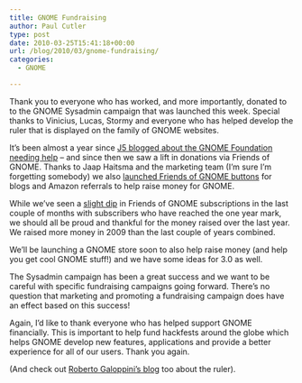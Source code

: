 ```yaml
---
title: GNOME Fundraising
author: Paul Cutler
type: post
date: 2010-03-25T15:41:18+00:00
url: /blog/2010/03/gnome-fundraising/
categories:
  - GNOME

---
```

Thank you to everyone who has worked, and more importantly, donated to to the GNOME Sysadmin campaign that was launched this week. Special thanks to Vinicius, Lucas, Stormy and everyone who has helped develop the ruler that is displayed on the family of GNOME websites.

It&#8217;s been almost a year since [J5 blogged about the GNOME Foundation needing help][1] &#8211; and since then we saw a lift in donations via Friends of GNOME. Thanks to Jaap Haitsma and the marketing team (I&#8217;m sure I&#8217;m forgetting somebody) we also [launched Friends of GNOME buttons][2] for blogs and Amazon referrals to help raise money for GNOME.

While we&#8217;ve seen a [slight dip][3] in Friends of GNOME subscriptions in the last couple of months with subscribers who have reached the one year mark, we should all be proud and thankful for the money raised over the last year. We raised more money in 2009 than the last couple of years combined.

We&#8217;ll be launching a GNOME store soon to also help raise money (and help you get cool GNOME stuff!) and we have some ideas for 3.0 as well.

The Sysadmin campaign has been a great success and we want to be careful with specific fundraising campaigns going forward. There&#8217;s no question that marketing and promoting a fundraising campaign does have an effect based on this success!

Again, I&#8217;d like to thank everyone who has helped support GNOME financially. This is important to help fund hackfests around the globe which helps GNOME develop new features, applications and provide a better experience for all of our users. Thank you again.

(And check out [Roberto Galoppini&#8217;s blog][4] too about the ruler).

 [1]: http://www.j5live.com/2009/04/30/the-gnome-foundation-needs-your-help/
 [2]: http://www.gnome.org/friends/promote.html
 [3]: http://mail.gnome.org/archives/marketing-list/2010-March/msg00005.html
 [4]: http://robertogaloppini.net/2010/03/24/open-source-fundraising-campaigns-the-gnome-ruler/